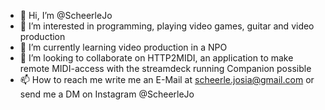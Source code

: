 - 👋 Hi, I’m @ScheerleJo
- 👀 I’m interested in programming, playing video games, guitar and video production
- 🌱 I’m currently learning video production in a NPO
- 💞️ I’m looking to collaborate on HTTP2MIDI, an application to make remote MIDI-access with the streamdeck running Companion possible 
- 📫 How to reach me write me an E-Mail at scheerle.josia@gmail.com or send me a DM on Instagram @ScheerleJo

<!---
ScheerleJo/ScheerleJo is a ✨ special ✨ repository because its `README.md` (this file) appears on your GitHub profile.
You can click the Preview link to take a look at your changes.
--->

